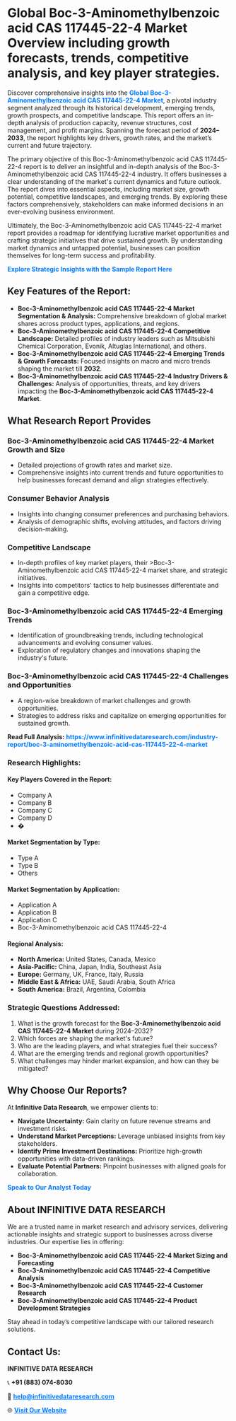 <h1>Global Boc-3-Aminomethylbenzoic acid CAS 117445-22-4 Market Overview including growth forecasts, trends, competitive analysis, and key player strategies.</h1>
<p>
Discover comprehensive insights into the 
<a href="https://www.infinitivedataresearch.com/industry-report/boc-3-aminomethylbenzoic-acid-cas-117445-22-4-market" rel="dofollow" style="color: #007BFF; text-decoration: none;"><strong>Global Boc-3-Aminomethylbenzoic acid CAS 117445-22-4 Market</strong></a>, a pivotal industry segment analyzed through its historical development, emerging trends, growth prospects, and competitive landscape. This report offers an in-depth analysis of production capacity, revenue structures, cost management, and profit margins. Spanning the forecast period of <strong>2024–2033</strong>, the report highlights key drivers, growth rates, and the market’s current and future trajectory.
</p>
<p>
The primary objective of this Boc-3-Aminomethylbenzoic acid CAS 117445-22-4 report is to deliver an insightful and in-depth analysis of the Boc-3-Aminomethylbenzoic acid CAS 117445-22-4 industry. It offers businesses a clear understanding of the market's current dynamics and future outlook. The report dives into essential aspects, including market size, growth potential, competitive landscapes, and emerging trends. By exploring these factors comprehensively, stakeholders can make informed decisions in an ever-evolving business environment.
</p>
<p>
Ultimately, the Boc-3-Aminomethylbenzoic acid CAS 117445-22-4 market report provides a roadmap for identifying lucrative market opportunities and crafting strategic initiatives that drive sustained growth. By understanding market dynamics and untapped potential, businesses can position themselves for long-term success and profitability.
</p>
<p>
<a href="https://www.infinitivedataresearch.com/request-sample/reportId=110476" style="color: #007BFF; text-decoration: none;"><strong>Explore Strategic Insights with the Sample Report Here</strong></a>
</p>

<h2>Key Features of the Report:</h2>
<ul>
<li><strong>Boc-3-Aminomethylbenzoic acid CAS 117445-22-4 Market Segmentation & Analysis:</strong> Comprehensive breakdown of global market shares across product types, applications, and regions.</li>
<li><strong>Boc-3-Aminomethylbenzoic acid CAS 117445-22-4 Competitive Landscape:</strong> Detailed profiles of industry leaders such as Mitsubishi Chemical Corporation, Evonik, Altuglas International, and others.</li>
<li><strong>Boc-3-Aminomethylbenzoic acid CAS 117445-22-4 Emerging Trends & Growth Forecasts:</strong> Focused insights on macro and micro trends shaping the market till <strong>2032</strong>.</li>
<li><strong>Boc-3-Aminomethylbenzoic acid CAS 117445-22-4 Industry Drivers & Challenges:</strong> Analysis of opportunities, threats, and key drivers impacting the <strong>Boc-3-Aminomethylbenzoic acid CAS 117445-22-4 Market</strong>.</li>
</ul>

<h2>What Research Report Provides</h2>
<h3>Boc-3-Aminomethylbenzoic acid CAS 117445-22-4 Market Growth and Size</h3>
<ul>
<li>Detailed projections of growth rates and market size.</li>
<li>Comprehensive insights into current trends and future opportunities to help businesses forecast demand and align strategies effectively.</li>
</ul>

<h3>Consumer Behavior Analysis</h3>
<ul>
<li>Insights into changing consumer preferences and purchasing behaviors.</li>
<li>Analysis of demographic shifts, evolving attitudes, and factors driving decision-making.</li>
</ul>

<h3>Competitive Landscape</h3>
<ul>
<li>In-depth profiles of key market players, their >Boc-3-Aminomethylbenzoic acid CAS 117445-22-4 market share, and strategic initiatives.</li>
<li>Insights into competitors' tactics to help businesses differentiate and gain a competitive edge.</li>
</ul>

<h3>Boc-3-Aminomethylbenzoic acid CAS 117445-22-4 Emerging Trends</h3>
<ul>
<li>Identification of groundbreaking trends, including technological advancements and evolving consumer values.</li>
<li>Exploration of regulatory changes and innovations shaping the industry's future.</li>
</ul>

<h3>Boc-3-Aminomethylbenzoic acid CAS 117445-22-4 Challenges and Opportunities</h3>
<ul>
<li>A region-wise breakdown of market challenges and growth opportunities.</li>
<li>Strategies to address risks and capitalize on emerging opportunities for sustained growth.</li>
</ul>
<p><strong>Read Full Analysis:</strong> <a href="https://www.infinitivedataresearch.com/industry-report/boc-3-aminomethylbenzoic-acid-cas-117445-22-4-market" rel="dofollow" style="color: #007BFF; text-decoration: none;"><strong>https://www.infinitivedataresearch.com/industry-report/boc-3-aminomethylbenzoic-acid-cas-117445-22-4-market</strong></a></p>
<h3>Research Highlights:</h3>
<h4>Key Players Covered in the Report:</h4>
<ul><li>Company A</li><li>Company B</li><li>Company C</li><li>Company D</li><li>�</li></ul>
<h4>Market Segmentation by Type:</h4>
<ul><li>Type A</li><li>Type B</li><li>Others</li></ul>
<h4>Market Segmentation by Application:</h4>
<ul><li>Application A</li><li>Application B</li><li>Application C</li><li>Boc-3-Aminomethylbenzoic acid CAS 117445-22-4</li></ul>

<h4>Regional Analysis:</h4>
<ul>
<li><strong>North America:</strong> United States, Canada, Mexico</li>
<li><strong>Asia-Pacific:</strong> China, Japan, India, Southeast Asia</li>
<li><strong>Europe:</strong> Germany, UK, France, Italy, Russia</li>
<li><strong>Middle East & Africa:</strong> UAE, Saudi Arabia, South Africa</li>
<li><strong>South America:</strong> Brazil, Argentina, Colombia</li>
</ul>

<h3>Strategic Questions Addressed:</h3>
<ol>
<li>What is the growth forecast for the <strong>Boc-3-Aminomethylbenzoic acid CAS 117445-22-4 Market</strong> during 2024–2032?</li>
<li>Which forces are shaping the market's future?</li>
<li>Who are the leading players, and what strategies fuel their success?</li>
<li>What are the emerging trends and regional growth opportunities?</li>
<li>What challenges may hinder market expansion, and how can they be mitigated?</li>
</ol>

<h2>Why Choose Our Reports?</h2>
<p>At <strong>Infinitive Data Research</strong>, we empower clients to:</p>
<ul>
<li><strong>Navigate Uncertainty:</strong> Gain clarity on future revenue streams and investment risks.</li>
<li><strong>Understand Market Perceptions:</strong> Leverage unbiased insights from key stakeholders.</li>
<li><strong>Identify Prime Investment Destinations:</strong> Prioritize high-growth opportunities with data-driven rankings.</li>
<li><strong>Evaluate Potential Partners:</strong> Pinpoint businesses with aligned goals for collaboration.</li>
</ul>
<p><a href="https://www.infinitivedataresearch.com/industry-report/boc-3-aminomethylbenzoic-acid-cas-117445-22-4-market" rel="dofollow" style="color: #007BFF; text-decoration: none;"><strong>Speak to Our Analyst Today</strong></a></p>

<h2>About INFINITIVE DATA RESEARCH</h2>
<p>We are a trusted name in market research and advisory services, delivering actionable insights and strategic support to businesses across diverse industries. Our expertise lies in offering:</p>
<ul>
<li><strong>Boc-3-Aminomethylbenzoic acid CAS 117445-22-4 Market Sizing and Forecasting</strong></li>
<li><strong>Boc-3-Aminomethylbenzoic acid CAS 117445-22-4 Competitive Analysis</strong></li>
<li><strong>Boc-3-Aminomethylbenzoic acid CAS 117445-22-4 Customer Research</strong></li>
<li><strong>Boc-3-Aminomethylbenzoic acid CAS 117445-22-4 Product Development Strategies</strong></li>
</ul>
<p>Stay ahead in today’s competitive landscape with our tailored research solutions.</p>

<h2>Contact Us:</h2>
<p><strong>INFINITIVE DATA RESEARCH</strong></p>
<p>📞 <strong>+91 (883) 074-8030</strong></p>
<p>📧 <strong><a href="mailto:help@infinitivedataresearch.com" style="color: #007BFF;">help@infinitivedataresearch.com</a></strong></p>
<p>🌐 <strong><a href="https://www.infinitivedataresearch.com" rel="dofollow" style="color: #007BFF;">Visit Our Website</a></strong></p>